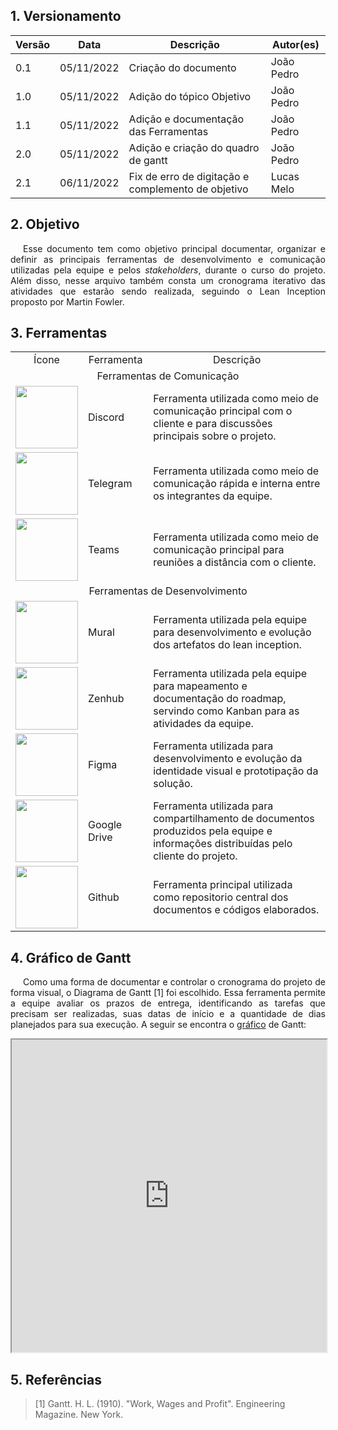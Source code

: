 ## 1. Versionamento

Versão|Data|Descrição|Autor(es)
------|----|---------|--------
0.1   | 05/11/2022 | Criação do documento | João Pedro
1.0   | 05/11/2022 | Adição do tópico Objetivo | João Pedro
1.1   | 05/11/2022 | Adição e documentação das Ferramentas | João Pedro
2.0   | 05/11/2022 | Adição e criação do quadro de gantt | João Pedro
2.1   | 06/11/2022 | Fix de erro de digitação e complemento de objetivo | Lucas Melo

## 2. Objetivo

<p align="justify" style="text-indent: 20px">
    Esse documento tem como objetivo principal documentar, organizar e definir as principais ferramentas de desenvolvimento e comunicação utilizadas pela equipe e pelos <i>stakeholders</i>, durante o curso do projeto. Além disso, nesse arquivo também consta um cronograma iterativo das atividades que estarão sendo realizada, seguindo o Lean Inception proposto por Martin Fowler.
</p>

## 3. Ferramentas

<table>
    <tr>
        <td align="center">Ícone</td>
        <td align="center">Ferramenta</td>
        <td align="center">Descrição</td>
    </tr>
    <tr>
        <td colspan=3 align="center">Ferramentas de Comunicação</td>
    </tr>
    <tr>
        <td><img src="https://logodownload.org/wp-content/uploads/2017/11/discord-logo-4-1.png" width="100px"/></td>
        <td style="vertical-align: middle;">Discord</td>
        <td style="vertical-align: middle;">Ferramenta utilizada como meio de comunicação principal com o cliente e para discussões principais sobre o projeto.</td>
    </tr>
    <tr>
        <td><img src="https://imagepng.org/wp-content/uploads/2017/11/telegram-icone-icon-2.png" width="100px"/></td>
        <td style="vertical-align: middle;">Telegram</td>
        <td style="vertical-align: middle;">Ferramenta utilizada como meio de comunicação rápida e interna entre os integrantes da equipe.</td>
    </tr>
    <tr>
        <td><img src="https://upload.wikimedia.org/wikipedia/commons/thumb/c/c9/Microsoft_Office_Teams_%282018%E2%80%93present%29.svg/1200px-Microsoft_Office_Teams_%282018%E2%80%93present%29.svg.png" width="100px"/></td>
        <td style="vertical-align: middle;">Teams</td>
        <td style="vertical-align: middle;">Ferramenta utilizada como meio de comunicação principal para reuniões a distância com o cliente.</td>
    </tr>
    <tr>
        <td colspan=3 align="center">Ferramentas de Desenvolvimento</td>
    </tr>
    <tr>
        <td><img src="https://res.cloudinary.com/crunchbase-production/image/upload/c_lpad,f_auto,q_auto:eco,dpr_1/hx6mxrw2pnqy3yser3ty" width="100px"/></td>
        <td style="vertical-align: middle;">Mural</td>
        <td style="vertical-align: middle;">Ferramenta utilizada pela equipe para desenvolvimento e evolução dos artefatos do lean inception.</td>
    </tr>
    <tr>
        <td><img src="https://cdn.worldvectorlogo.com/logos/zenhub.svg" width="100px"/></td>
        <td style="vertical-align: middle;">Zenhub</td>
        <td style="vertical-align: middle;">Ferramenta utilizada pela equipe para mapeamento e documentação do roadmap, servindo como Kanban para as atividades da equipe.</td>
    </tr>
    <tr>
        <td><img src="https://upload.wikimedia.org/wikipedia/commons/thumb/3/33/Figma-logo.svg/400px-Figma-logo.svg.png" width="100px"/></td>
        <td style="vertical-align: middle;">Figma</td>
        <td style="vertical-align: middle;">Ferramenta utilizada para desenvolvimento e evolução da identidade visual e prototipação da solução.</td>
    </tr>
    <tr>
        <td><img src="https://upload.wikimedia.org/wikipedia/commons/d/da/Google_Drive_logo.png" width="100px"/></td>
        <td style="vertical-align: middle;">Google Drive</td>
        <td style="vertical-align: middle;">Ferramenta utilizada para compartilhamento de documentos produzidos pela equipe e informações distribuídas pelo cliente do projeto.</td>
    </tr>
    <tr>
        <td><img src="https://tse3.mm.bing.net/th?id=OIP.ovN_xdPN9uFd0x5aFgULkwAAAA&pid=Api&P=0&w=171&h=166" width="100px"/></td>
        <td style="vertical-align: middle;">Github</td>
        <td style="vertical-align: middle;">Ferramenta principal utilizada como repositorio central dos documentos e códigos elaborados.</td>
    </tr>
</table>

## 4. Gráfico de Gantt

<p align="justify" style="text-indent: 20px">
    Como uma forma de documentar e controlar o cronograma do projeto de forma visual, o Diagrama de Gantt [1] foi escolhido. Essa ferramenta permite a equipe avaliar os prazos de entrega, identificando as tarefas que precisam ser realizadas, suas datas de início e a quantidade de dias planejados para sua execução. A seguir se encontra o <a href="https://docs.google.com/spreadsheets/d/e/2PACX-1vRioRBuw2EFBREHhLzBJCT4aGC4ebs4IDfs_Uz8x8ro0LDuyqS-aLWiR0gWr054BjuC0LD9DE3CRrud/pubhtml?widget=true&amp;headers=false">gráfico</a> de Gantt:
</p>

<!-- Link do docs: https://docs.google.com/spreadsheets/d/12dvH6cImAL7deYCg0QH1KWBjoLc0f6ftNfTULV4i1ww/edit?usp=sharing -->
<iframe style="width: 100%; height: 500px" src="https://docs.google.com/spreadsheets/d/e/2PACX-1vRioRBuw2EFBREHhLzBJCT4aGC4ebs4IDfs_Uz8x8ro0LDuyqS-aLWiR0gWr054BjuC0LD9DE3CRrud/pubhtml?widget=true&amp;headers=false"></iframe>

## 5. Referências
> [1] Gantt. H. L. (1910). "Work, Wages and Profit". Engineering Magazine. New York.
